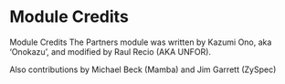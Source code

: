 # Module Credits

Module Credits The Partners module was written by Kazumi Ono, aka ‘Onokazu’, and modified by Raul Recio \(AKA UNFOR\).

Also contributions by Michael Beck \(Mamba\) and Jim Garrett \(ZySpec\)

